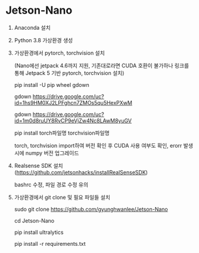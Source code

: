 # Jetson-Nano

1. Anaconda 설치

2. Python 3.8 가상환경 생성

3. 가상환경에서 pytorch, torchvision 설치

   (Nano에선 jetpack 4.6까지 지원, 기존대로라면 CUDA 호환이 불가하나 링크를 통해 Jetpack 5 기반 pytorch, torchvision 설치)
   
   pip install -U pip wheel gdown
   
   gdown https://drive.google.com/uc?id=1hs9HM0XJ2LPFghcn7ZMOs5qu5HexPXwM
   
   gdown https://drive.google.com/uc?id=1m0d8ruUY8RvCP9eVjZw4Nc8LAwM8yuGV
   
   pip install torch파일명 torchvision파일명

   torch, torchvision import하여 버전 확인 후 CUDA 사용 여부도 확인, erorr 발생 시에 numpy 버전 업그레이드

4. Realsense SDK 설치 (https://github.com/jetsonhacks/installRealSenseSDK)
   
   bashrc 수정, 파일 경로 수정 유의

5. 가상환경에서 git clone 및 필요 파일들 설치

   sudo git clone https://github.com/gyunghwanlee/Jetson-Nano
   
   cd Jetson-Nano
   
   pip install ultralytics
   
   pip install -r requirements.txt
   


